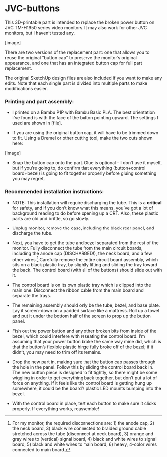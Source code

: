 # JVC-buttons
This 3D-printable part is intended to replace the broken power button on JVC TM-H1950 series video monitors. It may also work for other JVC monitors, but I haven’t tested any. 

[image]

There are two versions of the replacement part: one that allows you to reuse the original “button cap” to preserve the monitor’s original appearance, and one that has an integrated button cap for full part replacement. 

The original SketchUp design files are also included if you want to make any edits. Note that each single part is divided into multiple parts to make modifications easier. 

### Printing and part assembly:

- I printed on a Bambu P1P with Bambu Basic PLA. The best orientation I've found is with the face of the button pointing upward. The settings I used are shown in [file].

- If you are using the original button cap, it will have to be trimmed down to fit. Using a Dremel or other cutting tool, make the two cuts shown here:

[image]

- Snap the button cap onto the part. Glue is optional – I don’t use it myself, but if you’re going to, do confirm that everything (button+control board+bezel) is going to fit together properly before gluing something you may regret. 

### Recommended installation instructions:

- NOTE: This installation will require discharging the tube. This is a **critical** for safety, and if you don’t know what this means, you’ve got a lot of background reading to do before opening up a CRT. Also, these plastic parts are old and brittle, so go slowly. 

- Unplug monitor, remove the case, including the black rear panel, and discharge the tube. 

- Next, you have to get the tube and bezel separated from the rest of the monitor. Fully disconnect the tube from the main circuit boards, including the anode cap (DISCHARGED!), the neck board, and a few other wires.[^1] Carefully remove the entire circuit board assembly, which sits on a black plastic tray, by slightly lifting and sliding the tray toward the back. The control board (with all of the buttons) should slide out with it. 

- The control board is on its own plastic tray which is clipped into the main one. Disconnect the ribbon cable from the main board and separate the trays. 

- The remaining assembly should only be the tube, bezel, and base plate. Lay it screen-down on a padded surface like a mattress. Roll up a towel and put it under the bottom half of the screen to prop up the button panel. 

- Fish out the power button and any other broken bits from inside of the bezel, which could interfere with reseating the control board. I’m assuming that your power button broke the same way mine did, which is that the button’s flexible plastic hinge fully broke off of the bezel; if it didn’t, you may need to trim off its remains. 

- Drop the new part in, making sure that the button cap passes through the hole in the panel. Follow this by sliding the control board back in. The new button piece is designed to fit tightly, so there might be some wiggling in order to get everything back together, but don’t put a lot of force on anything. If it feels like the control board is getting hung up somewhere, it could be the board’s plastic LED mounts bumping into the bezel. 

- With the control board in place, test each button to make sure it clicks properly. If everything works, reassemble!

[^1]: For my monitor, the required disconnections are: 1) the anode cap, 2) the neck board, 3) black wire connected to braided ground cable stretched across the tube (disconnect at neck board), 3) orange and gray wires to (vertical) signal board, 4) black and white wires to signal board, 5) black and white wires to main board, 6) heavy, 4-color wires connected to main board. 
